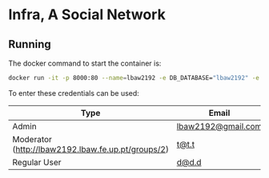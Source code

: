 # Infra, A Social Network


## Running

The docker command to start the container is:

``` bash
docker run -it -p 8000:80 --name=lbaw2192 -e DB_DATABASE="lbaw2192" -e DB_SCHEMA="lbaw2192" -e DB_USERNAME="lbaw2192" -e DB_PASSWORD="MruhkTYl" git.fe.up.pt:5050/lbaw/lbaw2122/lbaw2192
```

To enter these credentials can be used:


|Type|Email|Password|
|-|-|-|
|Admin|lbaw2192@gmail.com|pass|
|Moderator (http://lbaw2192.lbaw.fe.up.pt/groups/2)|t@t.t|pass|
|Regular User|d@d.d|pass|
